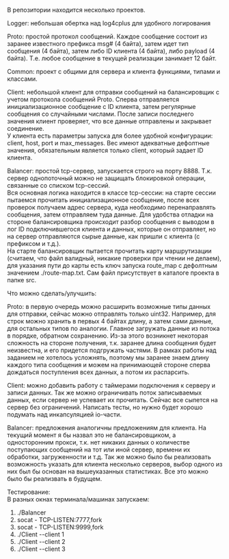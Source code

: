 В репозитории находится несколько проектов.  

Logger: небольшая обертка над log4cplus для удобного логирования

Proto: простой протокол сообщений. Каждое сообщение состоит из заранее известного префикса msg# (4 байта), затем идет тип сообщения (4 байта), затем либо ID клиента (4 байта), либо payload (4 байта). Т.е. любое сообщение в текущей реализации занимает 12 байт.

Common: проект с общими для сервера и клиента функциями, типами и классами.

Client: небольшой клиент для отправки сообщений на балансировщик с учетом протокола сообщений Proto. Сперва отправляется инициализационное сообщение с ID клиента, затем регулярные сообщения со случайными числами. После записи последнего значения клиент проверяет, что все данные отправлены и закрывает соединение.  
У клиента есть параметры запуска для более удобной конфигурации: client, host, port и max_messages. Вес имеют адекватные дефолтные значения, обязательным является только client, который задает ID клиента.

Balancer: простой tcp-сервер, запускается строго на порту 8888. Т.к. сервер однопоточный можно не защищать блокировкой операции, связанные со списком tcp-сессий.  
Вся основная логика находится в классе tcp-сессии: на старте сессии пытаемся прочитать инициализационное сообщение, после всех проверок получаем адрес сервера, куда необходимо перенаправлять сообщения, затем отправляем туда данные. Для удобства отладки на стороне балансировщика происходит разбор сообщения с выводом в лог ID подключившегося клиента и данных, которые он отправляет, но на сервер отправляются сырые данные, как пришли с клиента (с префиксом и т.д.).  
На старте балансировщик пытается прочитать карту маршрутизации (считаем, что файл валидный, никакие проверки при чтении не делаем), для указания пути до карты есть ключ запуска route_map с дефолтным значением ./route-map.txt. Сам файл присутствует в каталоге проекта в папке src. 


Что можно сделать/улучшить:  

Proto: в первую очередь можно расширить возможные типы данных для отправки, сейчас можно отправлять только  uint32. Например, для строк можно хранить в первых 4 байтах длину, а затем сами данные, для остальных типов по аналогии. Главное загружать данные из потока в порядке, обратном сохранению. Из-за этого возникнет некоторая сложность на стороне получения, т.к. заранее длина сообщения будет неизвестна, и его придется подгружать частями. В рамках работы над заданием не хотелось усложнять, поэтому мы заранее знаем длину каждого типа сообщения и можем на принимающей стороне сперва дождаться поступления всех данных, а потом их распарсить.

Client: можно добавить работу с таймерами подключения к серверу и записи данных. Так же можно ограничивать поток записываемых данных, если сервер не успевает их прочитать. Сейчас все сыпется на сервер без ограничений. Написать тесты, но нужно будет хорошо подумать над инкапсуляцией io-части.

Balancer: предложения аналогичны предложениям для клиента. На текущий момент я бы назвал это не балансировщиком, а односторонним прокси, т.к. нет никаких данных о количестве поступающих сообщений на тот или иной сервер, времени их обработки, загруженности и т.д. Так же можно было бы реализовать возможность указать для клиента несколько серверов, выбор одного из них был бы основан на вышеуказанных статистиках. Все это можно было бы реализвать в будущем.


Тестирование:  
В разных окнах терминала/машинах запускаем:
1. ./Balancer
2. socat - TCP-LISTEN:7777,fork
3. socat - TCP-LISTEN:9999,fork
4. ./Client --client 1
5. ./Client --client 2
6. ./Client --client 3
